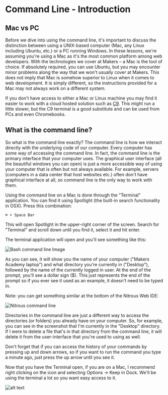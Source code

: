 # Command Line - Introduction

## Mac vs PC

Before we dive into using the command line, it's important to discuss the distinction between using a UNIX-based computer (Mac, any Linux including Ubuntu, etc.) or a PC running Windows. In these lessons, we're assuming you're using a Mac as it's the most common platform among web developers. With the technologies we cover at Makers – a Mac is the tool of choice. If absolutely required, you can use Ubuntu, but you may encounter minor problems along the way that we won't usually cover at Makers. This does not imply that Mac is somehow superior to Linux when it comes to web development. It is simply different, so the instructions provided for a Mac may not always work on a different system.

If you don't have access to either a Mac or Linux machine you may find it easier to work with a cloud hosted solution such as [C9](https://aws.amazon.com/cloud9/?origin=c9io).  This might run a little slower, but the C9 terminal is a good substitute and can be used from PCs and even Chromebooks.

## What is the command line?

So what is the command line exactly? The command line is how we interact directly with the underlying code of our computer. Every computer has some way of accessing the command line. In fact, the command line is the primary interface that your computer uses. The graphical user interface (all the beautiful windows you can open) is just a more accessible way of using your computer that is often but not always available. For example, servers (computers in a data center that host websites etc.) often don't have graphical interface at all, so command line is the only way to work with them.

Using the command line on a Mac is done through the "Terminal" application. You can find it using Spotlight (the built-in search functionality in OSX). Press this combination:

`⌘ + Space Bar`

This will open Spotlight in the upper-right corner of the screen. Search for "Terminal" and scroll down until you find it, select it and hit enter.

The terminal application will open and you'll see something like this:

![Bash command line Image](https://dchtm6r471mui.cloudfront.net/hackpad.com_ymW6Sl1t69J_p.52567_1380900937026_Screen%20Shot%202013-10-04%20at%2016.35.09.png "Bash image")

As you can see, it will show you the name of your computer ("Makers Academy laptop") and what directory you're currently in ("Desktop"), followed by the name of the currently logged in user. At the end of the prompt, you'll see a dollar sign ($). This just represents the end of the prompt so if you ever see it used as an example, it doesn't need to be typed in.

Note: you can get something similar at the bottom of the Nitrous Web IDE:


![Nitrous command line](https://www.dropbox.com/s/qdvp81om2571pn7/Screenshot%202014-10-15%2010.45.09.png?dl=1 "Nitrous command line")


Directories in the command line are just a different way to access the directories (or folders) you already have on your computer. So, for example, you can see in the screenshot that I'm currently in the "Desktop" directory. If I were to delete a file that's in that directory from the command line, it will delete it from the user-interface that you're used to using as well.

Don't forget that if you can access the history of your commands by pressing up and down arrows, so if you want to run the command you type a minute ago, just press the up arrow until you see it.

Now that you have the Terminal open, if you are on a Mac, I recommend right clicking on the icon and selecting Options → Keep in Dock. We'll be using the terminal a lot so you want easy access to it.

![alt text](https://dchtm6r471mui.cloudfront.net/hackpad.com_ymW6Sl1t69J_p.52567_1380901047979_Screen%20Shot%202013-10-04%20at%2016.37.09.png "Keep in dock")
